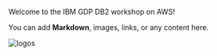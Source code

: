 Welcome to the IBM GDP DB2 workshop on AWS!

You can add **Markdown**, images, links, or any content here.

![logos](/images/logos.png)